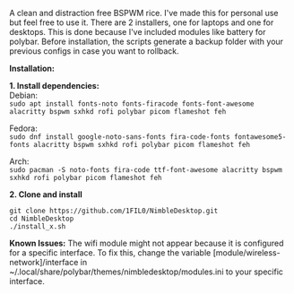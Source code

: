A clean and distraction free BSPWM rice. I've made this for personal use but feel free to use it.
There are 2 installers, one for laptops and one for desktops. This is done because I've included modules like battery for polybar.
Before installation, the scripts generate a backup folder with your previous configs in case you want to rollback.

**Installation:**

**1. Install dependencies:**  
Debian:  
```sudo apt install fonts-noto fonts-firacode fonts-font-awesome alacritty bspwm sxhkd rofi polybar picom flameshot feh```  
  
Fedora:  
```sudo dnf install google-noto-sans-fonts fira-code-fonts fontawesome5-fonts alacritty bspwm sxhkd rofi polybar picom flameshot feh```  
  
Arch:  
```sudo pacman -S noto-fonts fira-code ttf-font-awesome alacritty bspwm sxhkd rofi polybar picom flameshot feh```  

**2. Clone and install**
```
git clone https://github.com/1FIL0/NimbleDesktop.git
cd NimbleDesktop
./install_x.sh
```

**Known Issues:**
The wifi module might not appear because it is configured for a specific interface. To fix this, change the variable [module/wireless-network]/interface in ~/.local/share/polybar/themes/nimbledesktop/modules.ini to your specific interface.


